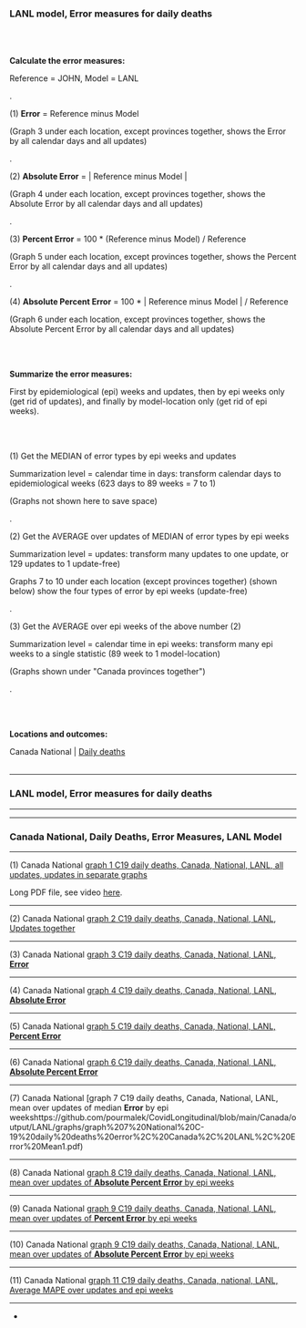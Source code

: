 ### LANL model, Error measures for daily deaths 

<br/><br/>

**Calculate the error measures:**

Reference = JOHN, Model = LANL 

.

(1) **Error** = Reference minus Model 

(Graph 3 under each location, except provinces together, shows the Error by all calendar days and all updates)

.

(2) **Absolute Error** = | Reference minus Model | 

(Graph 4 under each location, except provinces together, shows the Absolute Error by all calendar days and all updates)

.

(3) **Percent Error** = 100 * (Reference minus Model) / Reference

(Graph 5 under each location, except provinces together, shows the Percent Error by all calendar days and all updates)

.

(4) **Absolute Percent Error** = 100 * | Reference minus Model | / Reference

(Graph 6 under each location, except provinces together, shows the Absolute Percent Error by all calendar days and all updates)


<br/><br/>

**Summarize the error measures:**

First by epidemiological (epi) weeks and updates, then by epi weeks only (get rid of updates), and finally by model-location only (get rid of epi weeks).

<br/><br/>


(1) Get the MEDIAN of error types by epi weeks and updates

Summarization level = calendar time in days: transform calendar days to epidemiological weeks (623 days to 89 weeks = 7 to 1)

(Graphs not shown here to save space)

.

(2) Get the AVERAGE over updates of MEDIAN of error types by epi weeks

Summarization level = updates: transform many updates to one update, or 129 updates to 1 update-free)

Graphs 7 to 10 under each location (except provinces together) (shown below) show the four types of error by epi weeks (update-free)

.

(3) Get the AVERAGE over epi weeks of the above number (2)

Summarization level = calendar time in epi weeks: transform many epi weeks to a single statistic (89 week to 1 model-location)

(Graphs shown under "Canada provinces together")

.

<br/><br/>


**Locations and outcomes:**

Canada National | [Daily deaths](https://github.com/pourmalek/CovidLongitudinal/tree/main/Canada/output/LANL#canada-national) 
<br/><br/>


****

### LANL model, Error measures for daily deaths


****
****

### Canada National, Daily Deaths, Error Measures, LANL Model

****

(1) Canada National [graph 1 C19 daily deaths, Canada, National, LANL, all updates, updates in separate graphs](https://github.com/pourmalek/CovidLongitudinal/blob/main/Canada/output/LANL/graphs/graph%201%20C19%20daily%20deaths%2C%20Canada%2C%20National%2C%20LANL%2C%20all%20updates.pdf)

Long PDF file, see video [here]().

****

(2) Canada National [graph 2 C19 daily deaths, Canada, National, LANL, Updates together](https://github.com/pourmalek/CovidLongitudinal/blob/main/Canada/output/LANL/graphs/graph%202%20National%20C-19%20daily%20deaths%2C%20Canada%2C%20LANL%2C%20reference%20scenario%2C%20all%20updates.pdf)


****

(3) Canada National [graph 3 C19 daily deaths, Canada, National, LANL, **Error**](https://github.com/pourmalek/CovidLongitudinal/blob/main/Canada/output/LANL/graphs/graph%203%20National%20C-19%20daily%20deaths%20error%2C%20Canada%2C%20LANL%2C%20all%20updates.pdf)


****

(4) Canada National [graph 4 C19 daily deaths, Canada, National, LANL, **Absolute Error**](https://github.com/pourmalek/CovidLongitudinal/blob/main/Canada/output/LANL/graphs/graph%204%20National%20C-19%20daily%20deaths%20absolute%20error%2C%20Canada%2C%20LANL%2C%20all%20updates.pdf)


****

(5) Canada National [graph 5 C19 daily deaths, Canada, National, LANL, **Percent Error**](https://github.com/pourmalek/CovidLongitudinal/blob/main/Canada/output/LANL/graphs/graph%205%20National%20C-19%20daily%20deaths%20percent%20error%2C%20Canada%2C%20LANL%2C%20all%20updates.pdf)


****

(6) Canada National [graph 6 C19 daily deaths, Canada, National, LANL, **Absolute Percent Error**](https://github.com/pourmalek/CovidLongitudinal/blob/main/Canada/output/LANL/graphs/graph%206%20National%20C-19%20daily%20deaths%20absolute%20percent%20error%2C%20Canada%2C%20LANL%2C%20all%20updates.pdf)


**** 

(7) Canada National [graph 7 C19 daily deaths, Canada, National, LANL, mean over updates of median **Error** by epi weekshttps://github.com/pourmalek/CovidLongitudinal/blob/main/Canada/output/LANL/graphs/graph%207%20National%20C-19%20daily%20deaths%20error%2C%20Canada%2C%20LANL%2C%20Error%20Mean1.pdf)


****

(8) Canada National [graph 8 C19 daily deaths, Canada, National, LANL, mean over updates of **Absolute Percent Error** by epi weeks](https://github.com/pourmalek/CovidLongitudinal/blob/main/Canada/output/LANL/graphs/graph%208%20National%20C-19%20daily%20deaths%20error%2C%20Canada%2C%20LANL%2C%20Absolute%20Error%20Mean1.pdf)


****

(9) Canada National [graph 9 C19 daily deaths, Canada, National, LANL, mean over updates of **Percent Error** by epi weeks](https://github.com/pourmalek/CovidLongitudinal/blob/main/Canada/output/LANL/graphs/graph%209%20National%20C-19%20daily%20deaths%20error%2C%20Canada%2C%20LANL%2C%20Percent%20Error%20Mean1.pdf)


****

(10) Canada National [graph 9 C19 daily deaths, Canada, National, LANL, mean over updates of **Absolute Percent Error** by epi weeks](https://github.com/pourmalek/CovidLongitudinal/blob/main/Canada/output/LANL/graphs/graph%2010%20National%20C-19%20daily%20deaths%20error%2C%20Canada%2C%20LANL%2C%20Absolute%20Percent%20Error%20Mean1.pdf)


****

(11) Canada National [graph 11 C19 daily deaths, Canada, national, LANL, Average MAPE over updates and epi weeks](https://github.com/pourmalek/CovidLongitudinal/blob/main/Canada/output/LANL/graphs/graph%2011%20C19%20daily%20deaths%2C%20Canada%2C%20national%2C%20LANL%2C%20Average%20MAPE.pdf)


****


*






